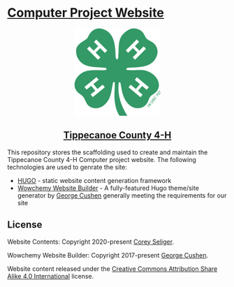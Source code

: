 # [Computer Project Website](https://tippe4hcomp.org/)

<div align="center">

[![4-H Logo](https://raw.githubusercontent.com/seliger/tippe4hcomp/master/static/img/4h-clover-small.png)](https://extension.purdue.edu/Tippecanoe/article/35235)

## [Tippecanoe County 4-H](https://extension.purdue.edu/Tippecanoe/article/35235)

</div>

This repository stores the scaffolding used to create and maintain the Tippecanoe County 4-H Computer project website. The following technologies are used to genrate the site:

* [HUGO](https://gohugo.io/) - static website content generation framework
* [Wowchemy Website Builder](https://wowchemy.com/) - A fully-featured Hugo theme/site generator by [George Cushen](https://georgecushen.com/) generally meeting the requirements for our site


## License

Website Contents: Copyright 2020-present [Corey Seliger](https://coreyseliger.me).

Wowchemy Website Builder: Copyright 2017-present [George Cushen](https://georgecushen.com).

Website content released under the [Creative Commons Attribution Share Alike 4.0 International](https://github.com/seliger/tippe4hcomp/blob/master/LICENSE.md) license.

